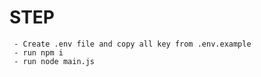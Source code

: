 # STEP

```
 - Create .env file and copy all key from .env.example
 - run npm i
 - run node main.js
```
